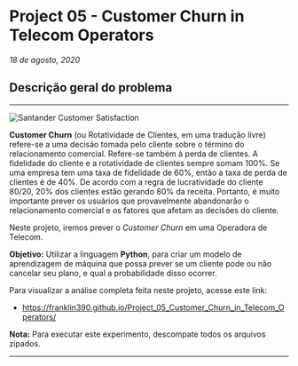 # **Project 05 - Customer Churn in Telecom Operators**

*18 de agosto, 2020*

## **Descrição geral do problema**

---

![Santander Customer Satisfaction](https://i.imgur.com/6giJqMp.png)

**Customer Churn** (ou Rotatividade de Clientes, em uma tradução livre)
refere-se a uma decisão tomada pelo cliente sobre o término do relacionamento
comercial. Refere-se também à perda de clientes. A fidelidade do cliente e a
rotatividade de clientes sempre somam 100%. Se uma empresa tem uma taxa de
fidelidade de 60%, então a taxa de perda de clientes é de 40%. De acordo com a
regra de lucratividade do cliente 80/20, 20% dos clientes estão gerando 80% da
receita. Portanto, é muito importante prever os usuários que provavelmente
abandonarão o relacionamento comercial e os fatores que afetam as decisões do
cliente.

Neste projeto, iremos prever o *Customer Churn* em uma Operadora de Telecom.

**Objetivo:** Utilizar a linguagem **Python**, para criar um modelo de aprendizagem de máquina que possa prever se um cliente pode ou não cancelar seu plano, e qual a probabilidade disso ocorrer.

Para visualizar a análise completa feita neste projeto, acesse este link:

* https://franklin390.github.io/Project_05_Customer_Churn_in_Telecom_Operators/

**Nota:** Para executar este experimento, descompate todos os arquivos zipados.

---
